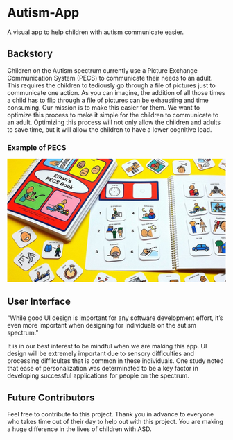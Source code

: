 # Autism-App
A visual app to help children with autism communicate easier. 

## Backstory

Children on the Autism spectrum currently use a Picture Exchange Communication System (PECS) to communicate their needs to an adult. This requires the children to tediously go through a file of pictures just to communicate one action. As you can imagine, the addition of all those times a child has to flip through a file of pictures can be exhausting and time consuming. Our mission is to make this easier for them. We want to optimize this process to make it simple for the children to communicate to an adult. Optimizing this process will not only allow the children and adults to save time, but it will allow the children to have a lower cognitive load.

### Example of PECS

![Example of Pecs](images/example_pecs.jpg)

## User Interface

"While good UI design is important for any software development effort, it’s even more important when designing for individuals on the autism spectrum."

It is in our best interest to be mindful when we are making this app. UI design will be extremely important due to sensory difficulties and processing diffilcultes that is common in these individuals. One study noted that ease of personalization was determinated to be a key factor in developing successful applications for people on the spectrum.

## Future Contributors

Feel free to contribute to this project. Thank you in advance to everyone who takes time out of their day to help out with this project. You are making a huge difference in the lives of children with ASD.
